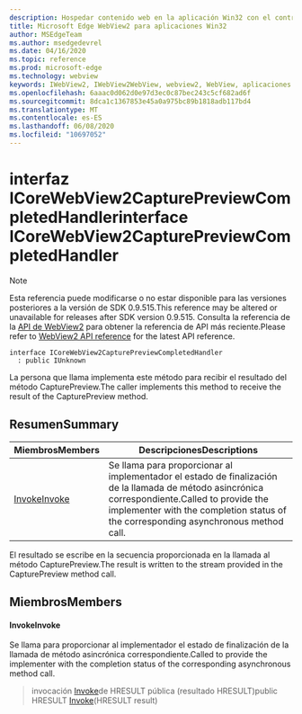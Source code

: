 ```yaml
---
description: Hospedar contenido web en la aplicación Win32 con el control Microsoft Edge WebView2
title: Microsoft Edge WebView2 para aplicaciones Win32
author: MSEdgeTeam
ms.author: msedgedevrel
ms.date: 04/16/2020
ms.topic: reference
ms.prod: microsoft-edge
ms.technology: webview
keywords: IWebView2, IWebView2WebView, webview2, WebView, aplicaciones Win32, Win32, Edge, ICoreWebView2, ICoreWebView2Controller, control de explorador, HTML Edge
ms.openlocfilehash: 6aaac0d062d0e97d3ec0c87bec243c5cf682ad6f
ms.sourcegitcommit: 8dca1c1367853e45a0a975bc89b1818adb117bd4
ms.translationtype: MT
ms.contentlocale: es-ES
ms.lasthandoff: 06/08/2020
ms.locfileid: "10697052"
---
```

# <span data-ttu-id="68b91-104">interfaz ICoreWebView2CapturePreviewCompletedHandler</span><span class="sxs-lookup"><span data-stu-id="68b91-104">interface ICoreWebView2CapturePreviewCompletedHandler</span></span> 

> [!NOTE]
> <span data-ttu-id="68b91-105">Esta referencia puede modificarse o no estar disponible para las versiones posteriores a la versión de SDK 0.9.515.</span><span class="sxs-lookup"><span data-stu-id="68b91-105">This reference may be altered or unavailable for releases after SDK version 0.9.515.</span></span> <span data-ttu-id="68b91-106">Consulta la referencia de la [API de WebView2](../../../webview2-api-reference.md) para obtener la referencia de API más reciente.</span><span class="sxs-lookup"><span data-stu-id="68b91-106">Please refer to [WebView2 API reference](../../../webview2-api-reference.md) for the latest API reference.</span></span>

```
interface ICoreWebView2CapturePreviewCompletedHandler
  : public IUnknown
```

<span data-ttu-id="68b91-107">La persona que llama implementa este método para recibir el resultado del método CapturePreview.</span><span class="sxs-lookup"><span data-stu-id="68b91-107">The caller implements this method to receive the result of the CapturePreview method.</span></span>

## <span data-ttu-id="68b91-108">Resumen</span><span class="sxs-lookup"><span data-stu-id="68b91-108">Summary</span></span>

 <span data-ttu-id="68b91-109">Miembros</span><span class="sxs-lookup"><span data-stu-id="68b91-109">Members</span></span>                        | <span data-ttu-id="68b91-110">Descripciones</span><span class="sxs-lookup"><span data-stu-id="68b91-110">Descriptions</span></span>
--------------------------------|---------------------------------------------
[<span data-ttu-id="68b91-111">Invoke</span><span class="sxs-lookup"><span data-stu-id="68b91-111">Invoke</span></span>](#invoke) | <span data-ttu-id="68b91-112">Se llama para proporcionar al implementador el estado de finalización de la llamada de método asincrónica correspondiente.</span><span class="sxs-lookup"><span data-stu-id="68b91-112">Called to provide the implementer with the completion status of the corresponding asynchronous method call.</span></span>

<span data-ttu-id="68b91-113">El resultado se escribe en la secuencia proporcionada en la llamada al método CapturePreview.</span><span class="sxs-lookup"><span data-stu-id="68b91-113">The result is written to the stream provided in the CapturePreview method call.</span></span>

## <span data-ttu-id="68b91-114">Miembros</span><span class="sxs-lookup"><span data-stu-id="68b91-114">Members</span></span>

#### <span data-ttu-id="68b91-115">Invoke</span><span class="sxs-lookup"><span data-stu-id="68b91-115">Invoke</span></span> 

<span data-ttu-id="68b91-116">Se llama para proporcionar al implementador el estado de finalización de la llamada de método asincrónica correspondiente.</span><span class="sxs-lookup"><span data-stu-id="68b91-116">Called to provide the implementer with the completion status of the corresponding asynchronous method call.</span></span>

> <span data-ttu-id="68b91-117">invocación [Invoke](#invoke)de HRESULT pública (resultado HRESULT)</span><span class="sxs-lookup"><span data-stu-id="68b91-117">public HRESULT [Invoke](#invoke)(HRESULT result)</span></span>

